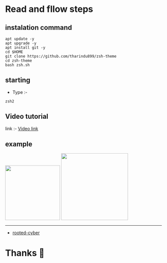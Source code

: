 # Read and fllow steps

## instalation command

```code
apt update -y
apt upgrade -y
apt install git -y
cd $HOME
git clone https://github.com/tharindu899/zsh-theme
cd zsh-theme
bash zsh.sh
```

## starting

- Type :-

 ```zsh2```
 
 ## Video tutorial

link :- [Video link](https://youtu.be/2krTPrMHG80)

 
 ## example 
 
<img src="https://raw.githubusercontent.com/tharindu899/addon/main/termux/zsh/img/zsh.jpg" width="176">
<img src="https://github.com/rooted-cyber/image-upload/raw/master/zsh2.png" width="215">

__________________________________________


- [rooted-cyber](https://github.com/rooted-cyber)
# Thanks 🙏